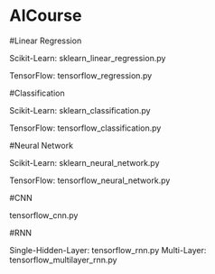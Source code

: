 # AICourse

#Linear Regression

Scikit-Learn: sklearn_linear_regression.py

TensorFlow: tensorflow_regression.py

#Classification

Scikit-Learn: sklearn_classification.py

TensorFlow: tensorflow_classification.py

#Neural Network

Scikit-Learn: sklearn_neural_network.py

TensorFlow: tensorflow_neural_network.py

#CNN

tensorflow_cnn.py

#RNN

Single-Hidden-Layer: tensorflow_rnn.py
Multi-Layer: tensorflow_multilayer_rnn.py